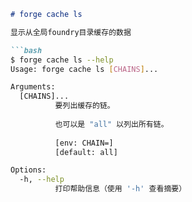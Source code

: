 ```markdown
# forge cache ls

显示从全局foundry目录缓存的数据

```bash
$ forge cache ls --help
Usage: forge cache ls [CHAINS]...

Arguments:
  [CHAINS]...
          要列出缓存的链。
          
          也可以是 "all" 以列出所有链。
          
          [env: CHAIN=]
          [default: all]

Options:
  -h, --help
          打印帮助信息（使用 '-h' 查看摘要）
```
```